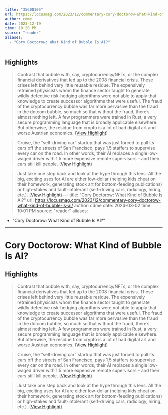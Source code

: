 ```yaml
---
title: "35608105"
url: https://locusmag.com/2023/12/commentary-cory-doctorow-what-kind-of-bubble-is-ai/
author: cdme
date: 2023-12-19
time: 10:20 PM
source: "reader"
aliases:
  - "Cory Doctorow: What Kind of Bubble Is AI?"
---
```

## Highlights
> Contrast that bubble with, say, cryptocurrency/NFTs, or the complex financial derivatives that led up to the 2008 financial crisis. These crises left behind very little reusable residue. The expensively retrained physicists whom the finance sector taught to generate wildly defective risk-hedging algorithms were not able to apply that knowledge to create successor algorithms that were useful. The fraud of the cryptocurrency bubble was far more pervasive than the fraud in the dotcom bubble, so much so that without the fraud, there’s almost nothing left. A few programmers were trained in Rust, a very secure programming language that is broadly applicable elsewhere. But otherwise, the residue from crypto is a lot of bad digital art and worse Austrian economics. ([View Highlight](https://read.readwise.io/read/01hj1sxcyejwd30ax744xv64sm))

> Cruise, the “self-driving car” startup that was just forced to pull its cars off the streets of San Francisco, pays 1.5 staffers to supervise every car on the road. In other words, their AI replaces a single low-waged driver with 1.5 more expensive remote supervisors – and their cars still kill people. ([View Highlight](https://read.readwise.io/read/01hj1t4d7js7bzf3v853kx6t8d))

> Just take one step back and look at the hype through this lens. All the big, exciting uses for AI are either low-dollar (helping kids cheat on their homework, generating stock art for bottom-feeding publications) or high-stakes and fault-intolerant (self-driving cars, radiology, hiring, etc.). ([View Highlight](https://read.readwise.io/read/01hj1t5tqy0qzq5ctpqqp6xbmf))---
title: "Cory Doctorow: What Kind of Bubble Is AI?"
url: https://locusmag.com/2023/12/commentary-cory-doctorow-what-kind-of-bubble-is-ai/
author: cdme
date: 2024-03-02
time: 10:01 PM
source: "reader"
aliases:
  - "Cory Doctorow: What Kind of Bubble Is AI?"
---
# Cory Doctorow: What Kind of Bubble Is AI?

## Highlights
> Contrast that bubble with, say, cryptocurrency/NFTs, or the complex financial derivatives that led up to the 2008 financial crisis. These crises left behind very little reusable residue. The expensively retrained physicists whom the finance sector taught to generate wildly defective risk-hedging algorithms were not able to apply that knowledge to create successor algorithms that were useful. The fraud of the cryptocurrency bubble was far more pervasive than the fraud in the dotcom bubble, so much so that without the fraud, there’s almost nothing left. A few programmers were trained in Rust, a very secure programming language that is broadly applicable elsewhere. But otherwise, the residue from crypto is a lot of bad digital art and worse Austrian economics. ([View Highlight](https://read.readwise.io/read/01hj1sxcyejwd30ax744xv64sm))

> Cruise, the “self-driving car” startup that was just forced to pull its cars off the streets of San Francisco, pays 1.5 staffers to supervise every car on the road. In other words, their AI replaces a single low-waged driver with 1.5 more expensive remote supervisors – and their cars still kill people. ([View Highlight](https://read.readwise.io/read/01hj1t4d7js7bzf3v853kx6t8d))

> Just take one step back and look at the hype through this lens. All the big, exciting uses for AI are either low-dollar (helping kids cheat on their homework, generating stock art for bottom-feeding publications) or high-stakes and fault-intolerant (self-driving cars, radiology, hiring, etc.). ([View Highlight](https://read.readwise.io/read/01hj1t5tqy0qzq5ctpqqp6xbmf))

